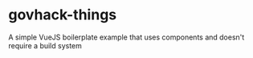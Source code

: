 # govhack-things
A simple VueJS boilerplate example that uses components and doesn't require a build system
